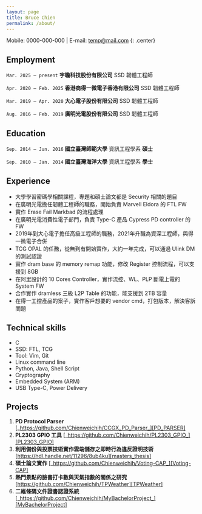 ```yaml
---
layout: page
title: Bruce Chien
permalink: /about/
---
```

Mobile: 0000-000-000 | E-mail: temp@mail.com
{: .center}

## Employment

`Mar. 2025 — present`
__宇瞻科技股份有限公司__ SSD 韌體工程師

`Apr. 2020 — Feb. 2025`
__香港商得一微電子香港有限公司__ SSD 韌體工程師

`Mar. 2019 — Apr. 2020`
__大心電子股份有限公司__ SSD 韌體工程師

`Aug. 2016 — Feb. 2019`
__廣明光電股份有限公司__ SSD 韌體工程師

## Education

`Sep. 2014 — Jun. 2016`
__國立臺灣師範大學__ 資訊工程學系 __碩士__

`Sep. 2010 — Jan. 2014`
__國立臺灣海洋大學__ 資訊工程學系 __學士__

## Experience

* 大學學習密碼學相關課程，專題和碩士論文都是 Security 相關的題目
* 在廣明光電擔任韌體工程師的職務，開始負責 Marvell Eldora 的 FTL FW
* 實作 Erase Fail Markbad 的流程處理
* 在廣明光電消費性電子部門，負責 Type-C 產品 Cypress PD controller 的 FW
* 2019年到大心電子擔任高級工程師的職務，2021年升職為資深工程師，與得一微電子合併
* TCG OPAL 的任務，從無到有開始實作，大約一年完成，可以通過 Ulink DM 的測試認證
* 實作 dram base 的 memory remap 功能，修改 Register 控制流程，可以支援到 8GB
* 在阿里設計的 10 Cores Controller，實作流控、WL、PLP 斷電上電的 System FW
* 合作實作 dramless 三級 L2P Table 的功能，能支援到 2TB 容量
* 在得一工控產品的案子，實作客戶想要的 vendor cmd，打包版本，解決客訴問題

<div style="break-after:page"></div>

## Technical skills

* C
* SSD: FTL, TCG
* Tool: Vim, Git
* Linux command line
* Python, Java, Shell Script
* Cryptography
* Embedded System (ARM)
* USB Type-C, Power Delivery

## Projects

1. __PD Protocol Parser__ [_https://github.com/Chienweichih/CCGX_PD_Parser_][PD_PARSER]
2. __PL2303 GPIO 工具__ [_https://github.com/Chienweichih/PL2303_GPIO_][PL2303_GPIO]
3. __利用備份與投票技術實作雲端儲存之即時行為違反證明技術__ [https://hdl.handle.net/11296/8ub4ku][masters_thesis]
4. __碩士論文實作__ [_https://github.com/Chienweichih/Voting-CAP_][Voting-CAP]
5. __熱門景點的臉書打卡數與天氣指數的關係之研究__ [https://github.com/Chienweichih/TPWeather][TPWeather]
6. __二維條碼文件證書認證系統__ [_https://github.com/Chienweichih/MyBachelorProject_][MyBachelorProject]



[PD_PARSER]: https://github.com/Chienweichih/CCGX_PD_Parser
[PL2303_GPIO]: https://github.com/Chienweichih/PL2303_GPIO
[masters_thesis]: https://hdl.handle.net/11296/8ub4ku
[Voting-CAP]: https://github.com/Chienweichih/Voting-CAP
[TPWeather]: https://github.com/Chienweichih/TPWeather
[MyBachelorProject]: https://github.com/Chienweichih/MyBachelorProject
